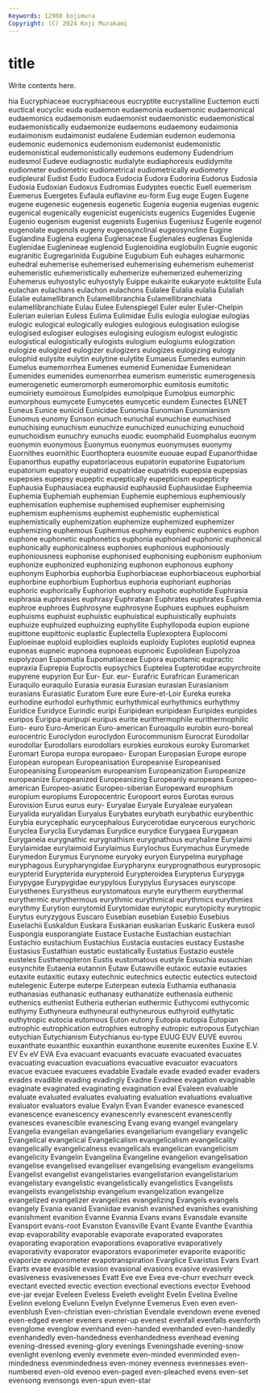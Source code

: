 ```yaml
---
Keywords: 12988 kojimura
Copyright: (C) 2024 Koji Murakami
---
```


# title

Write contents here.



hia Eucryphiaceae eucryphiaceous eucryptite
eucrystalline Euctemon eucti euctical eucyclic euda eudaemon eudaemonia eudaemonic eudaemonical
eudaemonics eudaemonism eudaemonist eudaemonistic eudaemonistical eudaemonistically eudaemonize eudaemons eudaemony eudaimonia
eudaimonism eudaimonist eudalene Eudemian eudemon eudemonia eudemonic eudemonics eudemonism eudemonist
eudemonistic eudemonistical eudemonistically eudemons eudemony Eudendrium eudesmol Eudeve eudiagnostic eudialyte
eudiaphoresis eudidymite eudiometer eudiometric eudiometrical eudiometrically eudiometry eudipleural Eudist Eudo
Eudoca Eudocia Eudora Eudorina Eudorus Eudosia Eudoxia Eudoxian Eudoxus Eudromias
Eudyptes euectic Euell euemerism Euemerus Euergetes Eufaula euflavine eu-form Eug
euge Eugen Eugene eugene eugenesic eugenesis eugenetic Eugenia eugenia eugenias
eugenic eugenical eugenically eugenicist eugenicists eugenics Eugenides Eugenie Eugenio eugenism
eugenist eugenists Eugenius Eugeniusz Eugenle eugenol eugenolate eugenols eugeny eugeosynclinal
eugeosyncline Eugine Euglandina Euglena euglena Euglenaceae Euglenales euglenas Euglenida Euglenidae
Euglenineae euglenoid Euglenoidina euglobulin Eugnie eugonic eugranitic Eugregarinida Eugubine Eugubium
Euh euhages euharmonic euhedral euhemerise euhemerised euhemerising euhemerism euhemerist euhemeristic
euhemeristically euhemerize euhemerized euhemerizing Euhemerus euhyostylic euhyostyly Euippe eukairite eukaryote
euktolite Eula eulachan eulachans eulachon eulachons Eulalee Eulalia eulalia Eulaliah
Eulalie eulamellibranch Eulamellibranchia Eulamellibranchiata eulamellibranchiate Eulau Eulee Eulenspiegel Euler euler
Euler-Chelpin Eulerian eulerian Euless Eulima Eulimidae Eulis eulogia eulogiae eulogias
eulogic eulogical eulogically eulogies eulogious eulogisation eulogise eulogised eulogiser eulogises
eulogising eulogism eulogist eulogistic eulogistical eulogistically eulogists eulogium eulogiums eulogization
eulogize eulogized eulogizer eulogizers eulogizes eulogizing eulogy eulophid eulysite eulytin
eulytine eulytite Eumaeus Eumedes eumelanin Eumelus eumemorrhea Eumenes eumenid Eumenidae
Eumenidean Eumenides eumenides eumenorrhea eumerism eumeristic eumerogenesis eumerogenetic eumeromorph eumeromorphic
eumitosis eumitotic eumoiriety eumoirous Eumolpides eumolpique Eumolpus eumorphic eumorphous eumycete
Eumycetes eumycetic eundem Eunectes EUNET Euneus Eunice eunicid Eunicidae Eunomia
Eunomian Eunomianism Eunomus eunomy Eunson eunuch eunuchal eunuchise eunuchised eunuchising
eunuchism eunuchize eunuchized eunuchizing eunuchoid eunuchoidism eunuchry eunuchs euodic euomphalid
Euomphalus euonym euonymin euonymous Euonymus euonymus euonymuses euonymy Euornithes euornithic
Euorthoptera euosmite euouae eupad Eupanorthidae Eupanorthus eupathy eupatoriaceous eupatorin eupatorine
Eupatorium eupatorium eupatory eupatrid eupatridae eupatrids eupepsia eupepsias eupepsies eupepsy
eupeptic eupeptically eupepticism eupepticity Euphausia Euphausiacea euphausid euphausiid Euphausiidae Eupheemia
Euphemia Euphemiah euphemian Euphemie euphemious euphemiously euphemisation euphemise euphemised euphemiser
euphemising euphemism euphemisms euphemist euphemistic euphemistical euphemistically euphemization euphemize euphemized
euphemizer euphemizing euphemous Euphemus euphemy euphenic euphenics euphon euphone euphonetic
euphonetics euphonia euphoniad euphonic euphonical euphonically euphonicalness euphonies euphonious euphoniously
euphoniousness euphonise euphonised euphonising euphonism euphonium euphonize euphonized euphonizing euphonon
euphonous euphony euphonym Euphorbia euphorbia Euphorbiaceae euphorbiaceous euphorbial euphorbine euphorbium
Euphorbus euphoria euphoriant euphorias euphoric euphorically Euphorion euphory euphotic euphotide
Euphrasia euphrasia euphrasies euphrasy Euphratean Euphrates euphrates Euphremia euphroe euphroes
Euphrosyne euphrosyne Euphues euphues euphuism euphuisms euphuist euphuistic euphuistical euphuistically
euphuists euphuize euphuized euphuizing euphyllite Euphyllopoda eupion eupione eupittone eupittonic
euplastic Euplectella Euplexoptera Euplocomi Euploeinae euploid euploidies euploids euploidy Euplotes
euplotid eupnea eupneas eupneic eupnoea eupnoeas eupnoeic Eupolidean Eupolyzoa eupolyzoan
Eupomatia Eupomatiaceae Eupora eupotamic eupractic eupraxia Euprepia Euproctis eupsychics Euptelea
Eupterotidae eupyrchroite eupyrene eupyrion Eur Eur- Eur. eur- Eurafric Eurafrican
Euramerican Euraquilo euraquilo Eurasia eurasia Eurasian eurasian Eurasianism eurasians Eurasiatic
Euratom Eure eure Eure-et-Loir Eureka eureka eurhodine eurhodol eurhythmic eurhythmical
eurhythmics eurhythmy Euridice Euridyce Eurindic euripi Euripidean euripidean Euripides euripides
euripos Eurippa euripupi euripus eurite eurithermophile eurithermophilic Euro- euro Euro-American
Euro-american Euroaquilo eurobin euro-boreal eurocentric Euroclydon euroclydon Eurocommunism Eurocrat Eurodollar
eurodollar Eurodollars eurodollars eurokies eurokous euroky Euromarket Euromart Europa europa
europaeo- Europan Europasian Europe europe European european Europeanisation Europeanise Europeanised
Europeanising Europeanism europeanism Europeanization Europeanize europeanize Europeanized Europeanizing Europeanly europeans
Europeo-american Europeo-asiatic Europeo-siberian Europeward europhium europium europiums Europocentric Europoort euros
Eurotas eurous Eurovision Eurus eurus eury- Euryalae Euryale Euryaleae euryalean
Euryalida euryalidan Euryalus Eurybates eurybath eurybathic eurybenthic Eurybia eurycephalic eurycephalous
Eurycerotidae eurycerous eurychoric Euryclea Euryclia Eurydamas Eurydice eurydice Eurygaea Eurygaean
Euryganeia eurygnathic eurygnathism eurygnathous euryhaline Eurylaimi Eurylaimidae eurylaimoid Eurylaimus Eurylochus
Eurymachus Eurymede Eurymedon Eurymus Eurynome euryoky euryon Eurypelma euryphage euryphagous
Eurypharyngidae Eurypharynx euryprognathous euryprosopic eurypterid Eurypterida eurypteroid Eurypteroidea Eurypterus Eurypyga
Eurypygae Eurypygidae eurypylous Eurypylus Eurysaces euryscope Eurysthenes Eurystheus eurystomatous euryte
eurytherm eurythermal eurythermic eurythermous eurythmic eurythmical eurythmics eurythmies eurythmy Eurytion
eurytomid Eurytomidae eurytopic eurytopicity eurytropic Eurytus euryzygous Euscaro Eusebian eusebian
Eusebio Eusebius Euselachii Euskaldun Euskara Euskarian euskarian Euskaric Euskera eusol
Euspongia eusporangiate Eustace Eustache Eustachian eustachian Eustachio eustachium Eustachius Eustacia
eustacies eustacy Eustashe Eustasius Eustathian eustatic eustatically Eustatius Eustazio eustele
eusteles Eusthenopteron Eustis eustomatous eustyle Eusuchia eusuchian eusynchite Eutaenia eutannin
Eutaw Eutawville eutaxic eutaxie eutaxies eutaxite eutaxitic eutaxy eutechnic eutechnics
eutectic eutectics eutectoid eutelegenic Euterpe euterpe Euterpean eutexia Euthamia euthanasia
euthanasias euthanasic euthanasy euthanatize euthenasia euthenic euthenics euthenist Eutheria eutherian
euthermic Euthycomi euthycomic euthymy Euthyneura euthyneural euthyneurous euthyroid euthytatic euthytropic
eutocia eutomous Euton eutony Eutopia eutopia Eutopian eutrophic eutrophication eutrophies
eutrophy eutropic eutropous Eutychian eutychian Eutychianism Eutychianus eu-type EUUG EUV
EUVE euvrou euxanthate euxanthic euxanthin euxanthone euxenite euxenites Euxine E.V.
EV Ev eV EVA Eva evacuant evacuants evacuate evacuated evacuates
evacuating evacuation evacuations evacuative evacuator evacuators evacue evacuee evacuees evadable
Evadale evade evaded evader evaders evades evadible evading evadingly Evadne
Evadnee evagation evaginable evaginate evaginated evaginating evagination eval Evaleen evaluable
evaluate evaluated evaluates evaluating evaluation evaluations evaluative evaluator evaluators evalue
Evalyn Evan Evander evanesce evanesced evanescence evanescency evanescenrly evanescent evanescently
evanesces evanescible evanescing Evang evang evangel evangelary Evangelia evangelian evangeliaries
evangeliarium evangeliary evangelic Evangelical evangelical Evangelicalism evangelicalism evangelicality evangelically evangelicalness
evangelicals evangelican evangelicism evangelicity Evangelin Evangelina Evangeline evangelion evangelisation evangelise
evangelised evangeliser evangelising evangelism evangelisms Evangelist evangelist evangelistaries evangelistarion evangelistarium
evangelistary evangelistic evangelistically evangelistics Evangelists evangelists evangelistship evangelium evangelization evangelize
evangelized evangelizer evangelizes evangelizing Evangels evangels evangely Evania evanid Evaniidae
evanish evanished evanishes evanishing evanishment evanition Evanne Evannia Evans evans
Evansdale evansite Evansport evans-root Evanston Evansville Evant Evante Evanthe Evanthia
evap evaporability evaporable evaporate evaporated evaporates evaporating evaporation evaporations evaporative
evaporatively evaporativity evaporator evaporators evaporimeter evaporite evaporitic evaporize evaporometer evapotranspiration
Evarglice Evaristus Evars Evart Evarts evase evasible evasion evasional evasions
evasive evasively evasiveness evasivenesses Evatt Eve eve Evea eve-churr evechurr
eveck evectant evected evectic evection evectional evections evector Evehood eve-jar
evejar Eveleen Eveless Eveleth evelight Evelin Evelina Eveline Evelinn evelong
Evelunn Evelyn Evelynne Evemerus Even even even- evenblush Even-christian even-christian
Evendale evendown evene evened even-edged evener eveners evener-up evenest evenfall
evenfalls evenforth evenglome evenglow evenhand even-handed evenhanded even-handedly evenhandedly even-handedness
evenhandedness evenhead evening evening-dressed evening-glory evenings Eveningshade evening-snow evenlight evenlong
evenly evenmete even-minded evenminded even-mindedness evenmindedness even-money evenness evennesses even-numbered
even-old evenoo even-paged even-pleached evens even-set evensong evensongs even-spun even-star

